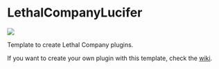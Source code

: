 # LethalCompanyLucifer

[![](https://img.shields.io/badge/YourThunderstoreTeam-Template-blue?logo=thunderstore)](https://thunderstore.io/c/lethal-company/p/YourThunderstoreTeam/Template/)

Template to create Lethal Company plugins.

If you want to create your own plugin with this template, check the [wiki](https://github.com/Distractic/LethalCompanyTemplate/wiki).
